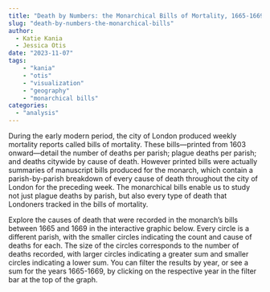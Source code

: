```yaml
---
title: "Death by Numbers: the Monarchical Bills of Mortality, 1665-1669"
slug: "death-by-numbers-the-monarchical-bills"
author:
  - Katie Kania
  - Jessica Otis
date: "2023-11-07"
tags: 
    - "kania"
    - "otis"
    - "visualization"
    - "geography"
    - "monarchical bills"
categories: 
  - "analysis"
---
```


During the early modern period, the city of London produced weekly mortality reports called bills of mortality. These bills—printed from 1603 onward—detail the number of deaths per parish; plague deaths per parish; and deaths citywide by cause of death. However printed bills were actually summaries of manuscript bills produced for the monarch, which contain a parish-by-parish breakdown of every cause of death throughout the city of London for the preceding week. The monarchical bills enable us to study not just plague deaths by parish, but also every type of death that Londoners tracked in the bills of mortality.

Explore the causes of death that were recorded in the monarch’s bills between 1665 and 1669 in the interactive graphic below. Every circle is a different parish, with the smaller circles indicating the count and cause of deaths for each. The size of the circles corresponds to the number of deaths recorded, with larger circles indicating a greater sum and smaller circles indicating a lower sum. You can filter the results by year, or see a sum for the years 1665-1669, by clicking on the respective year in the filter bar at the top of the graph. 

<div class="flourish-embed flourish-hierarchy" data-src="visualisation/15582205"><script src="https://public.flourish.studio/resources/embed.js"></script></div> 
